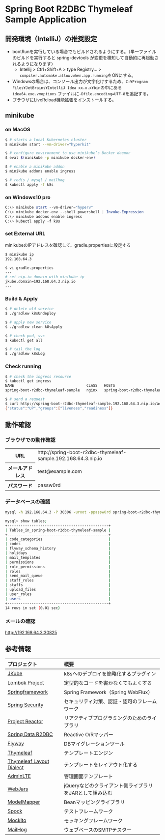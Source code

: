 # Spring Boot R2DBC Thymeleaf Sample Application

## 開発環境（IntelliJ）の推奨設定

- bootRunを実行している場合でもビルドされるようにする。（単一ファイルのビルドを実行すると spring-devtools が変更を検知して自動的に再起動されるようになります）
    - Intellij > Ctrl+Shift+A > type Registry... > `compiler.automake.allow.when.app.running`をONにする。
- Windowsの場合は、コンソール出力が文字化けするため、`C:¥Program Files¥JetBrains¥IntelliJ Idea xx.x.x¥bin`の中にある`idea64.exe.vmoptions`
  ファイルに`-Dfile.encoding=UTF-8`を追記する。
- ブラウザにLiveReload機能拡張をインストールする。

## minikube

### on MacOS

```bash
$ # starts a local Kubernetes cluster
$ minikube start --vm-driver="hyperkit"

$ # configure environment to use minikube’s Docker daemon
$ eval $(minikube -p minikube docker-env)

$ # enable a minikube addon
$ minikube addons enable ingress

$ # redis / mysql / mailhog
$ kubectl apply -f k8s
```

### on Windows10 pro

```powershell
C:\> minikube start --vm-driver="hyperv"
C:\> minikube docker-env --shell powershell | Invoke-Expression
C:\> minikube addons enable ingress
C:\> kubectl apply -f k8s
```

### set External URL

minikubeのIPアドレスを確認して、gradle.propertiesに設定する

```bash
$ minikube ip
192.168.64.3

$ vi gradle.properties
---
# set nip.io domain with minikube ip
jkube.domain=192.168.64.3.nip.io
---
```

### Build & Apply

```bash
$ # delete old service
$ ./gradlew k8sUndeploy

$ # apply new service
$ ./gradlew clean k8sApply

$ # check pod, svc
$ kubectl get all

$ # tail the log
$ ./gradlew k8sLog
```

### Check running

```bash
$ # check the ingress resource
$ kubectl get ingress
NAME                                 CLASS   HOSTS                                                    ADDRESS        PORTS   AGE
spring-boot-r2dbc-thymeleaf-sample   nginx   spring-boot-r2dbc-thymeleaf-sample.192.168.64.3.nip.io   192.168.64.3   80      11m

$ # send a request
$ curl http://spring-boot-r2dbc-thymeleaf-sample.192.168.64.3.nip.io/actuator/health
{"status":"UP","groups":["liveness","readiness"]}
```

## 動作確認

### ブラウザでの動作確認

<table>
  <tr>
    <th>URL</th>
    <td>http://spring-boot-r2dbc-thymeleaf-sample.192.168.64.3.nip.io</td>
  </tr>
  <tr>
    <th>メールアドレス</th>
    <td>test@example.com</td>
  </tr>
  <tr>
    <th>パスワード</th>
    <td>passw0rd</td>
  </tr>
</table>

### データベースの確認

```bash
mysql -h 192.168.64.3 -P 30306 -uroot -ppassw0rd spring-boot-r2dbc-thymeleaf-sample

mysql> show tables;
+----------------------------------------------+
| Tables_in_spring-boot-r2dbc-thymeleaf-sample |
+----------------------------------------------+
| code_categories                              |
| codes                                        |
| flyway_schema_history                        |
| holidays                                     |
| mail_templates                               |
| permissions                                  |
| role_permissions                             |
| roles                                        |
| send_mail_queue                              |
| staff_roles                                  |
| staffs                                       |
| upload_files                                 |
| user_roles                                   |
| users                                        |
+----------------------------------------------+
14 rows in set (0.01 sec)
```

### メールの確認

http://192.168.64.3:30825

## 参考情報

| プロジェクト                                                                         | 概要                               |
|:-------------------------------------------------------------------------------|:---------------------------------|
| [JKube](https://www.eclipse.org/jkube/)                                        | k8sへのデプロイを簡略化するプラグイン             |
| [Lombok Project](https://projectlombok.org/)                                   | 定型的なコードを書かなくてもよくする               |
| [Springframework](https://spring.io/projects/spring-framework)                 | Spring Framework（Spring WebFlux） |
| [Spring Security](https://spring.io/projects/spring-security)                  | セキュリティ対策、認証・認可のフレームワーク           |
| [Project Reactor](https://projectreactor.io/)                                  | リアクティブプログラミングのためのライブラリ           |
| [Spring Data R2DBC](https://spring.io/projects/spring-data-r2dbc)              | Reactive O/Rマッパー                 |
| [Flyway](https://flywaydb.org/)                                                | DBマイグレーションツール                    |
| [Thymeleaf](http://www.thymeleaf.org/)                                         | テンプレートエンジン                       |
| [Thymeleaf Layout Dialect](https://ultraq.github.io/thymeleaf-layout-dialect/) | テンプレートをレイアウト化する                  |
| [AdminLTE](https://github.com/ColorlibHQ/AdminLTE/releases/tag/v2.3.8)         | 管理画面テンプレート                       |
| [WebJars](https://www.webjars.org/)                                            | jQueryなどのクライアント側ライブラリをJARとして組み込む |
| [ModelMapper](http://modelmapper.org/)                                         | Beanマッピングライブラリ                   |
| [Spock](http://spockframework.org/)                                            | テストフレームワーク                       |
| [Mockito](http://site.mockito.org/)                                            | モッキングフレームワーク                     |
| [MailHog](https://github.com/mailhog/MailHog)                                  | ウェブベースのSMTPテスター                  |
